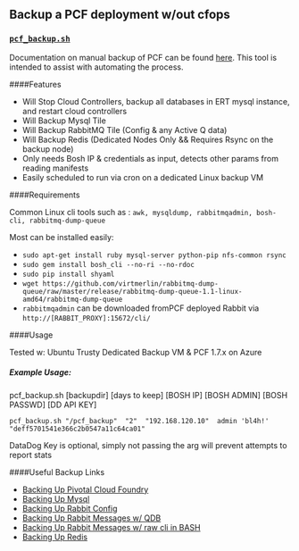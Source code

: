 ## Backup a PCF deployment w/out cfops
### [`pcf_backup.sh`](https://github.com/virtmerlin/pcf_backup_bash/blob/master/backup_pcf.sh)


Documentation on manual backup of PCF can be found [here](https://docs.pivotal.io/pivotalcf/1-7/customizing/backup-restore/backup-pcf.html).  This tool is intended to assist with automating the process.

####Features

- Will Stop Cloud Controllers, backup all databases in ERT mysql instance, and restart cloud controllers
- Will Backup Mysql Tile
- Will Backup RabbitMQ Tile (Config & any Active Q data)
- Will Backup Redis (Dedicated Nodes Only && Requires Rsync on the backup node)
- Only needs Bosh IP & credentials as input,  detects other params from reading manifests
- Easily scheduled to run via cron on a dedicated Linux backup VM


####Requirements

Common Linux cli tools such as : `awk, mysqldump, rabbitmqadmin, bosh-cli, rabbitmq-dump-queue`

Most can be installed easily:

- `sudo apt-get install ruby mysql-server python-pip nfs-common rsync`
- `sudo gem install bosh_cli --no-ri --no-rdoc`
- `sudo pip install shyaml`
- `wget https://github.com/virtmerlin/rabbitmq-dump-queue/raw/master/release/rabbitmq-dump-queue-1.1-linux-amd64/rabbitmq-dump-queue`
- `rabbitmqadmin` can be downloaded fromPCF deployed Rabbit via `http://[RABBIT_PROXY]:15672/cli/`


####Usage

Tested w: Ubuntu Trusty Dedicated Backup VM & PCF 1.7.x on Azure
##### Example Usage:
   pcf_backup.sh [backupdir] [days to keep] [BOSH IP] [BOSH ADMIN]  [BOSH PASSWD] [DD API KEY]
   
   `pcf_backup.sh "/pcf_backup"  "2"  "192.168.120.10"  admin 'bl4h!' "deff5701541e366c2b0547a11c64ca01"`
   
   DataDog Key is optional,  simply not passing the arg will prevent attempts to report stats
   
####Useful Backup Links

- [Backing Up Pivotal Cloud Foundry](https://docs.pivotal.io/pivotalcf/1-7/customizing/backup-restore/backup-pcf.html)
- [Backing Up Mysql](https://dev.mysql.com/doc/mysql-enterprise-backup/4.0/en/mysqlbackup.restore.html)
- [Backing Up Rabbit Config](https://www.rabbitmq.com/management-cli.html)
- [Backing Up Rabbit Messages w/ QDB](http://qdb.io/)
- [Backing Up Rabbit Messages w/ raw cli in BASH](https://github.com/virtmerlin/rabbitmq-dump-queue)
- [Backing Up Redis](http://redis.io/topics/persistence)